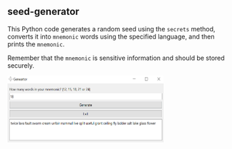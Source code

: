 ## seed-generator

This Python code generates a random seed using the `secrets` method, converts it into `mnemonic` words using the specified language, and then prints the `mnemonic`.

Remember that the `mnemonic` is sensitive information and should be stored securely.

[<img src="https://raw.githubusercontent.com/calcuis/seed-generator/master/layout.png" width="350" height="150">](https://github.com/calcuis/seed-generator/blob/main/layout.png)
